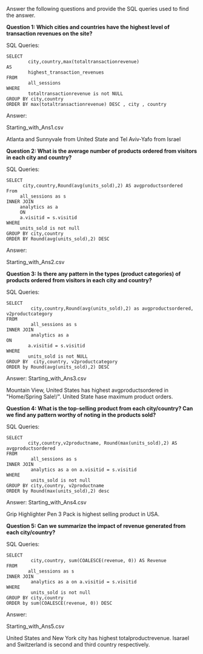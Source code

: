 Answer the following questions and provide the SQL queries used to find the answer.

    
**Question 1: Which cities and countries have the highest level of transaction revenues on the site?**


SQL Queries:
```
SELECT 
        city,country,max(totaltransactionrevenue) 
AS
        highest_transaction_revenues 
FROM
        all_sessions 
WHERE
        totaltransactionrevenue is not NULL
GROUP BY city,country  
ORDER BY max(totaltransactionrevenue) DESC , city , country

```

Answer:


Starting_with_Ans1.csv

Atlanta and Sunnyvale from United State and Tel Aviv-Yafo from Israel



**Question 2: What is the average number of products ordered from visitors in each city and country?**


SQL Queries:

```
SELECT 
      city,country,Round(avg(units_sold),2) AS avgproductsordered
From
     all_sessions as s
INNER JOIN
     analytics as a
     ON 
     a.visitid = s.visitid
WHERE
     units_sold is not null
GROUP BY city,country  
ORDER BY Round(avg(units_sold),2) DESC
```

Answer:

Starting_with_Ans2.csv




**Question 3: Is there any pattern in the types (product categories) of products ordered from visitors in each city and country?**


SQL Queries:
```
SELECT
         city,country,Round(avg(units_sold),2) as avgproductsordered, v2productcategory
FROM
         all_sessions as s
INNER JOIN
         analytics as a 
ON 
        a.visitid = s.visitid
WHERE 
        units_sold is not NULL
GROUP BY  city,country, v2productcategory
ORDER by Round(avg(units_sold),2) DESC
```
Answer:
Starting_with_Ans3.csv

Mountain View, United States has highest avgproductsordered in "Home/Spring Sale!/".
United State hase maximum product orders.



**Question 4: What is the top-selling product from each city/country? Can we find any pattern worthy of noting in the products sold?**


SQL Queries:
```
SELECT
        city,country,v2productname, Round(max(units_sold),2) AS                                                  avgproductsordered
FROM
         all_sessions as s
INNER JOIN
         analytics as a on a.visitid = s.visitid
WHERE
         units_sold is not null
GROUP BY city,country, v2productname
ORDER by Round(max(units_sold),2) desc

```


Answer:
Starting_with_Ans4.csv

Grip Highlighter Pen 3 Pack is highest selling product in USA. 




**Question 5: Can we summarize the impact of revenue generated from each city/country?**

SQL Queries:
```
SELECT
         city,country, sum(COALESCE(revenue, 0)) AS Revenue
FROM
        all_sessions as s
INNER JOIN
         analytics as a on a.visitid = s.visitid
WHERE
         units_sold is not null
GROUP BY city,country
ORDER by sum(COALESCE(revenue, 0)) DESC

```

Answer:


Starting_with_Ans5.csv


United States and New York city has highest totalproductrevenue. 
Isarael and Switzerland is second and third country respectively.





